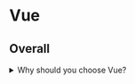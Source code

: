 # Vue
## Overall
<details>
<summary>Why should you choose Vue?</summary>

- if you want to learn faster (choose React or Vue instead of Angular)
- if your project is going to develop gradually in many steps, extending the functionality (choose React or Vue due to the best compatibility)
- when state becomes difficult to handle with vanilla JavaScript
- focus on logic and not on preventing your application from exploding
- huge ecosystem, community, high performance, development
- easy to use with multi page applications for widgets
- easy to rewrite legacy into vue
- works with a copy of DOM (compares to the actual DOM, renders only the changed parts, less traffic used, good for mobile device)

</details>